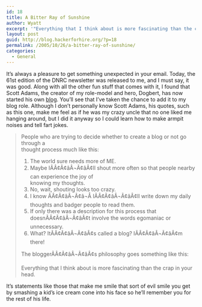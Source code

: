 ```yaml
---
id: 18
title: A Bitter Ray of Sunshine
author: Wyatt
excerpt: '"Everything that I think about is more fascinating than the crap in your head."  -- Scott Adams'
layout: post
guid: http://blog.hackerforhire.org/?p=18
permalink: /2005/10/26/a-bitter-ray-of-sunshine/
categories:
  - General
---
```

It&#8217;s always a pleasure to get something unexpected in your email. Today, the 61st edition of the DNRC newsletter was released to me, and I must say, it was good. Along with all the other fun stuff that comes with it, I found that Scott Adams, the creator of my role-model and hero, Dogbert, has now started his own [blog][1]. You&#8217;ll see that I&#8217;ve taken the chance to add it to my blog role. Although I don&#8217;t personally know Scott Adams, his quotes, such as this one, make me feel as if he was my crazy uncle that no one liked me hanging around, but I did it anyway so I could learn how to make armpit noises and tell fart jokes.

> People who are trying to decide whether to create a blog or not go through a  
> thought process much like this:
> 
> 1. The world sure needs more of ME.  
> 2. Maybe IÃÂ¢Ã¢âÂ¬Ã¢âÂ¢ll shout more often so that people nearby can experience the joy of  
> knowing my thoughts.  
> 3. No, wait, shouting looks too crazy.  
> 4. I know ÃÂ¢Ã¢âÂ¬Ã¢â¬Å IÃÂ¢Ã¢âÂ¬Ã¢âÂ¢ll write down my daily thoughts and badger people to read them.  
> 5. If only there was a description for this process that doesnÃÂ¢Ã¢âÂ¬Ã¢âÂ¢t involve the words egomaniac or unnecessary.  
> 6. What? ItÃÂ¢Ã¢âÂ¬Ã¢âÂ¢s called a blog? IÃÂ¢Ã¢âÂ¬Ã¢âÂ¢m there!
> 
> The bloggerÃÂ¢Ã¢âÂ¬Ã¢âÂ¢s philosophy goes something like this: 
> 
> Everything that I think about is more fascinating than the crap in your head. 

It&#8217;s statements like those that make me smile that sort of evil smile you get by smashing a kid&#8217;s ice cream cone into his face so he&#8217;ll remember you for the rest of his life.

 [1]: http://dilbertblog.typepad.com/
